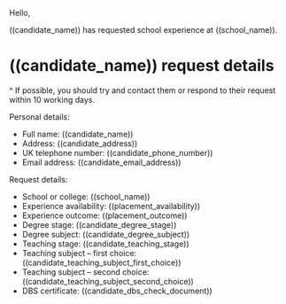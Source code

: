 Hello,

((candidate_name)) has requested school experience at ((school_name)).

# ((candidate_name)) request details

^ If possible, you should try and contact them or respond to their request within 10 working days.

Personal details:

* Full name: ((candidate_name))
* Address: ((candidate_address))
* UK telephone number: ((candidate_phone_number))
* Email address: ((candidate_email_address))

Request details:

* School or college: ((school_name))
* Experience availability: ((placement_availability))
* Experience outcome: ((placement_outcome))
* Degree stage: ((candidate_degree_stage))
* Degree subject: ((candidate_degree_subject))
* Teaching stage: ((candidate_teaching_stage))
* Teaching subject – first choice: ((candidate_teaching_subject_first_choice))
* Teaching subject – second choice: ((candidate_teaching_subject_second_choice))
* DBS certificate: ((candidate_dbs_check_document))